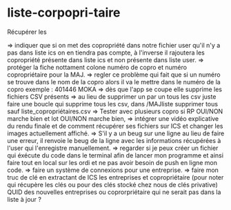 # liste-corpopri-taire
Récupérer les


=> indiquer que si on met des copropriété dans notre fichier user qu'il n'y a pas dans liste ics on en tiendra pas compte, à l'inverse il rajoutera les copropriété présente dans liste ics et non présente dans liste user. 
=> protéger la fiche nottament colone numéro de copro et numéro copropriétaire pour la MAJ. 
=> regler ce problème qui fait que si un numéro se trouve dans le nom de la copro alors il va le mettre dans le numéro de la copro exemple : 401446	MOKA 
=> dès que l'app se coupe elle supprime les fichiers CSV présents 
=> au lieu de supprimer un par un tous les csv juste faire une boucle qui supprime tous les csv, dans /MAJliste supprimer tous sauf liste_copropriétaires.csv 
=> Tester avec plusieurs copro si RP OUI/NON marche bien et lot OUI/NON marche bien,
=> intégrer une vidéo explicative du rendu finale et de comment récupérer ses fichiers sur ICS et changer les images actuellement affiché. 
=> S'il y a un beug sur une ligne au lieu de faire une erreur, il renvoie le beug de la ligne avec les informations récupérées à l'user qui l'enregistre manuellement. 
=> regarder si je peux créer un fichier qui éxécute du code dans le terminal afin de lancer mon programme et ainsi faire tout en local sur les ordi et ne pas avoir besoin de push en ligne mon code. 
=> faire un système de connexions pour une entreprise.
=> faire mon truc de clé en extractant de ICS les entreprises et copropriétaire (pour noter qui récupère les clés ou pour des clés stocké chez nous de clés privative) QUID des nouvelles entreprises ou coprorpriétaire qui ne serait pas dans la liste à jour ? 


